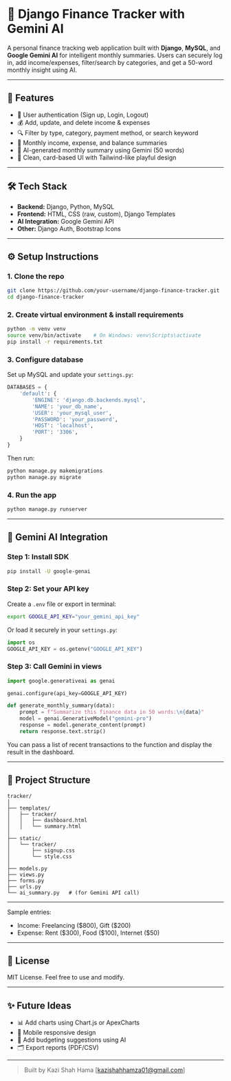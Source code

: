 # 💸 Django Finance Tracker with Gemini AI

A personal finance tracking web application built with **Django**, **MySQL**, and **Google Gemini AI** for intelligent monthly summaries. Users can securely log in, add income/expenses, filter/search by categories, and get a 50-word monthly insight using AI.

---

## 🚀 Features

- 🔐 User authentication (Sign up, Login, Logout)
- 💰 Add, update, and delete income & expenses
- 🔍 Filter by type, category, payment method, or search keyword
- 📅 Monthly income, expense, and balance summaries
- 🧠 AI-generated monthly summary using Gemini (50 words)
- 🎨 Clean, card-based UI with Tailwind-like playful design

---

## 🛠️ Tech Stack

- **Backend:** Django, Python, MySQL
- **Frontend:** HTML, CSS (raw, custom), Django Templates
- **AI Integration:** Google Gemini API
- **Other:** Django Auth, Bootstrap Icons

---

## ⚙️ Setup Instructions

### 1. Clone the repo

```bash
git clone https://github.com/your-username/django-finance-tracker.git
cd django-finance-tracker
````

### 2. Create virtual environment & install requirements

```bash
python -m venv venv
source venv/bin/activate    # On Windows: venv\Scripts\activate
pip install -r requirements.txt
```

### 3. Configure database

Set up MySQL and update your `settings.py`:

```python
DATABASES = {
    'default': {
        'ENGINE': 'django.db.backends.mysql',
        'NAME': 'your_db_name',
        'USER': 'your_mysql_user',
        'PASSWORD': 'your_password',
        'HOST': 'localhost',
        'PORT': '3306',
    }
}
```

Then run:

```bash
python manage.py makemigrations
python manage.py migrate
```

### 4. Run the app

```bash
python manage.py runserver
```

---

## 🤖 Gemini AI Integration

### Step 1: Install SDK

```bash
pip install -U google-genai
```

### Step 2: Set your API key

Create a `.env` file or export in terminal:

```bash
export GOOGLE_API_KEY="your_gemini_api_key"
```

Or load it securely in your `settings.py`:

```python
import os
GOOGLE_API_KEY = os.getenv("GOOGLE_API_KEY")
```

### Step 3: Call Gemini in views

```python
import google.generativeai as genai

genai.configure(api_key=GOOGLE_API_KEY)

def generate_monthly_summary(data):
    prompt = f"Summarize this finance data in 50 words:\n{data}"
    model = genai.GenerativeModel("gemini-pro")
    response = model.generate_content(prompt)
    return response.text.strip()
```

You can pass a list of recent transactions to the function and display the result in the dashboard.

---

## 📂 Project Structure

```
tracker/
│
├── templates/
│   ├── tracker/
│   │   ├── dashboard.html
│   │   └── summary.html
│
├── static/
│   └── tracker/
│       ├── signup.css
│       └── style.css
│
├── models.py
├── views.py
├── forms.py
├── urls.py
└── ai_summary.py   # (for Gemini API call)
```

---


Sample entries:

* Income: Freelancing (\$800), Gift (\$200)
* Expense: Rent (\$300), Food (\$100), Internet (\$50)

---

## 📌 License

MIT License. Feel free to use and modify.

---

## ✨ Future Ideas

* 📊 Add charts using Chart.js or ApexCharts
* 📱 Mobile responsive design
* 🧠 Add budgeting suggestions using AI
* 🗂 Export reports (PDF/CSV)

---

> Built by Kazi Shah Hama [kazishahhamza01@gmail.com]
